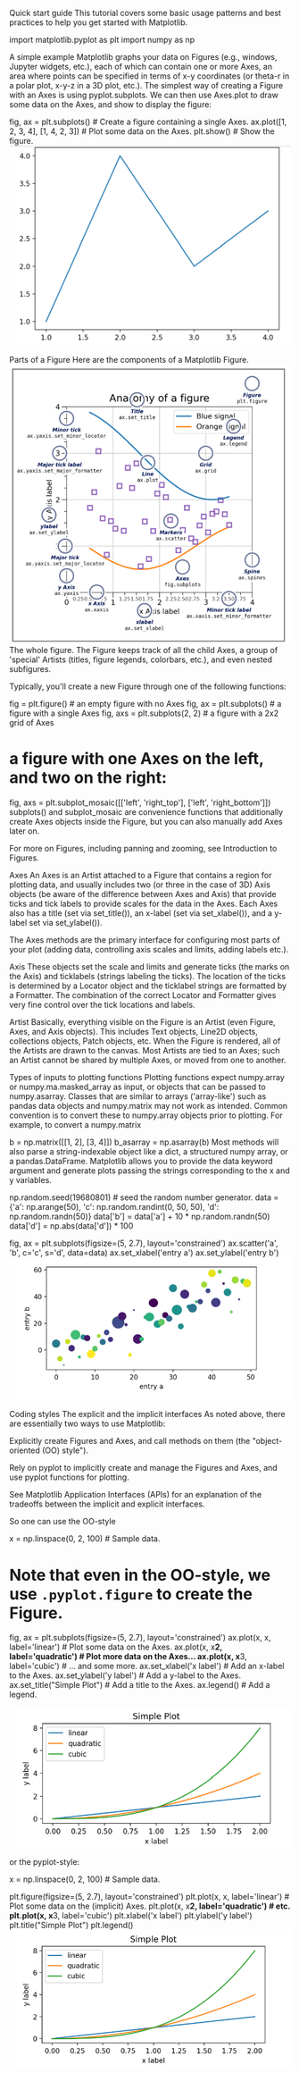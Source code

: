 Quick start guide
This tutorial covers some basic usage patterns and best practices to help you get started with Matplotlib.

import matplotlib.pyplot as plt
import numpy as np

A simple example
Matplotlib graphs your data on Figures (e.g., windows, Jupyter widgets, etc.), each of which can contain one or more Axes, an area where points can be specified in terms of x-y coordinates (or theta-r in a polar plot, x-y-z in a 3D plot, etc.). The simplest way of creating a Figure with an Axes is using pyplot.subplots. We can then use Axes.plot to draw some data on the Axes, and show to display the figure:

fig, ax = plt.subplots()             # Create a figure containing a single Axes.
ax.plot([1, 2, 3, 4], [1, 4, 2, 3])  # Plot some data on the Axes.
plt.show()                           # Show the figure.
![image](https://github.com/DoraDeng629/Matplotlib-Visualization-with-Python/blob/main/Matplotlib1.png)


Parts of a Figure
Here are the components of a Matplotlib Figure.
![image](https://github.com/DoraDeng629/Matplotlib-Visualization-with-Python/blob/main/Mat2.png)
The whole figure. The Figure keeps track of all the child Axes, a group of 'special' Artists (titles, figure legends, colorbars, etc.), and even nested subfigures.

Typically, you'll create a new Figure through one of the following functions:

fig = plt.figure()             # an empty figure with no Axes
fig, ax = plt.subplots()       # a figure with a single Axes
fig, axs = plt.subplots(2, 2)  # a figure with a 2x2 grid of Axes
# a figure with one Axes on the left, and two on the right:
fig, axs = plt.subplot_mosaic([['left', 'right_top'],
                               ['left', 'right_bottom']])
subplots() and subplot_mosaic are convenience functions that additionally create Axes objects inside the Figure, but you can also manually add Axes later on.

For more on Figures, including panning and zooming, see Introduction to Figures.

Axes
An Axes is an Artist attached to a Figure that contains a region for plotting data, and usually includes two (or three in the case of 3D) Axis objects (be aware of the difference between Axes and Axis) that provide ticks and tick labels to provide scales for the data in the Axes. Each Axes also has a title (set via set_title()), an x-label (set via set_xlabel()), and a y-label set via set_ylabel()).

The Axes methods are the primary interface for configuring most parts of your plot (adding data, controlling axis scales and limits, adding labels etc.).

Axis
These objects set the scale and limits and generate ticks (the marks on the Axis) and ticklabels (strings labeling the ticks). The location of the ticks is determined by a Locator object and the ticklabel strings are formatted by a Formatter. The combination of the correct Locator and Formatter gives very fine control over the tick locations and labels.

Artist
Basically, everything visible on the Figure is an Artist (even Figure, Axes, and Axis objects). This includes Text objects, Line2D objects, collections objects, Patch objects, etc. When the Figure is rendered, all of the Artists are drawn to the canvas. Most Artists are tied to an Axes; such an Artist cannot be shared by multiple Axes, or moved from one to another.

Types of inputs to plotting functions
Plotting functions expect numpy.array or numpy.ma.masked_array as input, or objects that can be passed to numpy.asarray. Classes that are similar to arrays ('array-like') such as pandas data objects and numpy.matrix may not work as intended. Common convention is to convert these to numpy.array objects prior to plotting. For example, to convert a numpy.matrix

b = np.matrix([[1, 2], [3, 4]])
b_asarray = np.asarray(b)
Most methods will also parse a string-indexable object like a dict, a structured numpy array, or a pandas.DataFrame. Matplotlib allows you to provide the data keyword argument and generate plots passing the strings corresponding to the x and y variables.

np.random.seed(19680801)  # seed the random number generator.
data = {'a': np.arange(50),
        'c': np.random.randint(0, 50, 50),
        'd': np.random.randn(50)}
data['b'] = data['a'] + 10 * np.random.randn(50)
data['d'] = np.abs(data['d']) * 100

fig, ax = plt.subplots(figsize=(5, 2.7), layout='constrained')
ax.scatter('a', 'b', c='c', s='d', data=data)
ax.set_xlabel('entry a')
ax.set_ylabel('entry b')
![image](https://github.com/DoraDeng629/Matplotlib-Visualization-with-Python/blob/main/Mat3.png)

Coding styles
The explicit and the implicit interfaces
As noted above, there are essentially two ways to use Matplotlib:

Explicitly create Figures and Axes, and call methods on them (the "object-oriented (OO) style").

Rely on pyplot to implicitly create and manage the Figures and Axes, and use pyplot functions for plotting.

See Matplotlib Application Interfaces (APIs) for an explanation of the tradeoffs between the implicit and explicit interfaces.

So one can use the OO-style

x = np.linspace(0, 2, 100)  # Sample data.

# Note that even in the OO-style, we use `.pyplot.figure` to create the Figure.
fig, ax = plt.subplots(figsize=(5, 2.7), layout='constrained')
ax.plot(x, x, label='linear')  # Plot some data on the Axes.
ax.plot(x, x**2, label='quadratic')  # Plot more data on the Axes...
ax.plot(x, x**3, label='cubic')  # ... and some more.
ax.set_xlabel('x label')  # Add an x-label to the Axes.
ax.set_ylabel('y label')  # Add a y-label to the Axes.
ax.set_title("Simple Plot")  # Add a title to the Axes.
ax.legend()  # Add a legend.

![image](https://github.com/DoraDeng629/Matplotlib-Visualization-with-Python/blob/main/Mat4.png)

or the pyplot-style:

x = np.linspace(0, 2, 100)  # Sample data.

plt.figure(figsize=(5, 2.7), layout='constrained')
plt.plot(x, x, label='linear')  # Plot some data on the (implicit) Axes.
plt.plot(x, x**2, label='quadratic')  # etc.
plt.plot(x, x**3, label='cubic')
plt.xlabel('x label')
plt.ylabel('y label')
plt.title("Simple Plot")
plt.legend()
![image](https://github.com/DoraDeng629/Matplotlib-Visualization-with-Python/blob/main/Mat5.png)


